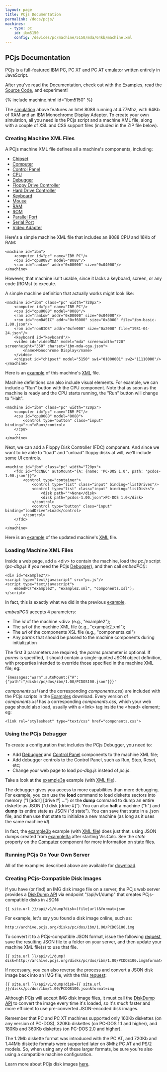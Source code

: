 ```yaml
---
layout: page
title: PCjs Documentation
permalink: /docs/pcjs/
machines:
  - type: pc
    id: ibm5150
    config: /devices/pc/machine/5150/mda/64kb/machine.xml
---
```


PCjs Documentation
---

[PCjs](/docs/about/pcjs/) is a full-featured IBM PC, PC XT and PC AT emulator written entirely in JavaScript.

After you've read the Documentation, check out with the [Examples](examples/), read the [Source Code](/modules/pcjs/),
and experiment!

{% include machine.html id="ibm5150" %}

The [simulation](/devices/pc/machine/5150/mda/64kb/) above features an Intel 8088
running at 4.77Mhz, with 64Kb of RAM and an IBM Monochrome Display Adapter.  To create your
own simulation, all you need is the PCjs script and a machine XML file, along with a couple
of XSL and CSS support files (included in the ZIP file below).

### Creating Machine XML Files

A PCjs machine XML file defines all a machine's components, including:

* [Chipset](chipset/)
* [Computer](computer/)
* [Control Panel](panel/)
* [CPU](cpu/)
* [Debugger](debugger/)
* [Floppy Drive Controller](fdc/)
* [Hard Drive Controller](hdc/)
* [Keyboard](keyboard/)
* [Mouse](mouse/)
* [RAM](ram/)
* [ROM](rom/)
* [Parallel Port](parallel/)
* [Serial Port](serial/)
* [Video Adapter](video/)

Here's a simple machine XML file that includes an 8088 CPU and 16Kb of RAM:

	<machine id="ibm">
	    <computer id="pc" name="IBM PC"/>
	    <cpu id="cpu8088" model="8088"/>
	    <ram id="ramLow" addr="0x00000" size="0x04000"/>
	</machine>

However, that machine isn't usable, since it lacks a keyboard, screen, or any code (ROMs) to execute.

A simple machine definition that actually works might look like:

	<machine id="ibm" class="pc" width="720px">
	    <computer id="pc" name="IBM PC"/>
	    <cpu id="cpu8088" model="8088"/>
	    <ram id="ramLow" addr="0x00000" size="0x04000"/>
	    <rom id="romBASIC" addr="0xf6000" size="0x8000" file="ibm-basic-1.00.json"/>
	    <rom id="romBIOS" addr="0xfe000" size="0x2000" file="1981-04-24.json"/>
	    <keyboard id="keyboard"/>
	    <video id="videoMDA" model="mda" screenwidth="720" screenheight="350" charset="ibm-mda-cga.json">
	        <name>Monochrome Display</name>
	    </video>
	    <chipset id="chipset" model="5150" sw1="01000001" sw2="11110000"/>
	</machine>

Here is an [example](examples/example1.html) of this machine's [XML](examples/example1.xml) file.

Machine definitions can also include visual elements.  For example, we can include a "Run" button with the CPU component.
Note that as soon as the machine is ready and the CPU starts running, the "Run" button will change to "Halt".

	<machine id="ibm" class="pc" width="720px">
	    <computer id="pc" name="IBM PC"/>
	    <cpu id="cpu8088" model="8088">
	        <control type="button" class="input" binding="run">Run</control>
	    </cpu>
	    ...
	</machine>

Next, we can add a Floppy Disk Controller (FDC) component.  And since we want to be able to "load" and "unload" floppy
disks at will, we'll include some UI controls.

	<machine id="ibm" class="pc" width="720px">
	    <fdc id="fdcNEC" autoMount="{A: {name: 'PC-DOS 1.0', path: 'pcdos-1.00.json'}}">
	        <control type="container">
	            <control type="list" class="input" binding="listDrives"/>
	            <control type="list" class="input" binding="listDisks">
	                <disk path="">None</disk>
	                <disk path="pcdos-1.00.json">PC-DOS 1.0</disk>
	            </control>
	            <control type="button" class="input" binding="loadDrive">Load</control>
	        </control>
	    </fdc>
	    ...
	</machine>

Here is an [example](examples/example2.html) of the updated machine's [XML](examples/example2.xml)
file.

### Loading Machine XML Files

Inside a web page, add a &lt;div&gt; to contain the machine, load the *pc.js* script
(*pc-dbg.js* if you need the PCjs [Debugger](debugger/)), and then call *embedPC()*:

	<div id="example2"/>
	<script type="text/javascript" src="pc.js"/>
	<script type="text/javascript">
	    embedPC("example2", "example2.xml", "components.xsl");
	</script>

In fact, this is exactly what we did in the previous [example](examples/example2.html).

*embedPC()* accepts 4 parameters:

- The *id* of the machine &lt;div&gt; (e.g., "example2");
- The *url* of the machine XML file (e.g., "example2.xml");
- The *url* of the components XSL file (e.g., "components.xsl")
- Any *parms* that should be passed to the machine components during initialization

The first 3 parameters are required; the *parms* parameter is optional.  If *parms* is specified, it should
contain a single-quoted JSON object definition, with properties intended to override those specified in the
machine XML file; eg:

	'{messages:"warn",autoMount:{"A":{"path":"/disks/pc/dos/ibm/1.00/PCDOS100.json"}}}'

*components.xsl* (and the corresponding *components.css*) are included with the PCjs scripts in the
[Examples](#running-pcjs-on-your-own-server) download.  Every version of *components.xsl* has a corresponding
*components.css*, which your web page should also load, usually with a &lt;link&gt; tag inside the &lt;head&gt;
element; eg:

	<link rel="stylesheet" type="text/css" href="components.css">

### Using the PCjs Debugger

To create a configuration that includes the PCjs Debugger, you need to:

- Add [Debugger](debugger/) and [Control Panel](panel/) components to the machine XML file;
- Add debugger controls to the Control Panel, such as Run, Step, Reset, etc;
- Change your web page to load *pc-dbg.js* instead of *pc.js*.

Take a look at the [example3a](examples/example3a.html) example
(with [XML file](examples/example3a.xml)).

The debugger gives you access to more capabilities than mere debugging. For example, you can use the **load**
command to load diskette sectors into memory ("l [addr] [drive #] ...") or the **dump** command to dump an entire
diskette as JSON ("d disk [drive #]").  You can also **halt** a machine ("h") and **dump** its entire state as JSON
("d state"). You can save that state in a .json file, and then use that state to initialize a new machine (as long as
it uses the same machine *id*).

In fact, the [example3b](examples/example3b.html) example (with [XML file](examples/example3b.xml))
does just that, using JSON dumps created from [example3a](examples/example3a.html) after starting VisiCalc.
See the *state* property on the [Computer](computer/) component for more information on state files.

### Running PCjs On Your Own Server
			
All of the examples described above are available for [download](examples/).

### Creating PCjs-Compatible Disk Images

If you have (or find) an IMG disk image file on a server, the PCjs web server provides a
[DiskDump API](/api/v1/dump) via endpoint "/api/v1/dump" that creates PCjs-compatible disks in JSON:

	{{ site.url }}/api/v1/dump?disk=(file|url)&format=json

For example, let's say you found a disk image online, such as:

	http://archive.pcjs.org/disks/pc/dos/ibm/1.00/PCDOS100.img

To convert it to a PCjs-compatible JSON format, issue the following
[request](/api/v1/dump?disk=http://archive.pcjs.org/disks/pc/dos/ibm/1.00/PCDOS100.img&format=json),
save the resulting JSON file to a folder on your server, and then update your machine XML file(s) to use that file.

	{{ site.url }}/api/v1/dump?disk=http://archive.pcjs.org/disks/pc/dos/ibm/1.00/PCDOS100.img&format=json

If necessary, you can also reverse the process and convert a JSON disk image back into an IMG file, with the
this [request](/api/v1/dump?disk=http://www.pcjs.org/disks/pc/dos/ibm/1.00/PCDOS100.json&format=img):

	{{ site.url }}/api/v1/dump?disk={{ site.url }}/disks/pc/dos/ibm/1.00/PCDOS100.json&format=img

Although PCjs will accept IMG disk image files, it must call the [DiskDump API](/api/v1/dump) to convert the image
every time it's loaded, so it's *much* faster and more efficient to use pre-converted JSON-encoded disk images.

Remember that PC and PC XT machines supported only 160Kb diskettes (on any version of PC-DOS),
320Kb diskettes (on PC-DOS 1.1 and higher), and 180Kb and 360Kb diskettes (on PC-DOS 2.0 and higher).

The 1.2Mb diskette format was introduced with the PC AT, and 720Kb and 1.44Mb diskette formats were
supported later on 8Mhz PC AT and PS/2 models.  So, when using any of these larger formats, be sure you're
also using a compatible machine configuration.

Learn more about PCjs disk images [here](/disks/).
